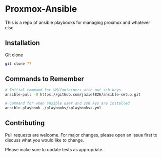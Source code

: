 # Proxmox-Ansible
This is a repo of ansible playbooks for managing proxmox and whatever else

## Installation

Git clone

```bash
git clone ??
```

## Commands to Remember 

```bash
# Initial command for VM/Containers with out ssh keys 
ansible-pull -U https://github.com/jaziel826/ansible-setup.git

# Command for when ansible user and ssh kys are installed  
ansible-playbook ./playbooks/<playbooks>.yml 
```

## Contributing

Pull requests are welcome. For major changes, please open an issue first
to discuss what you would like to change.

Please make sure to update tests as appropriate.
